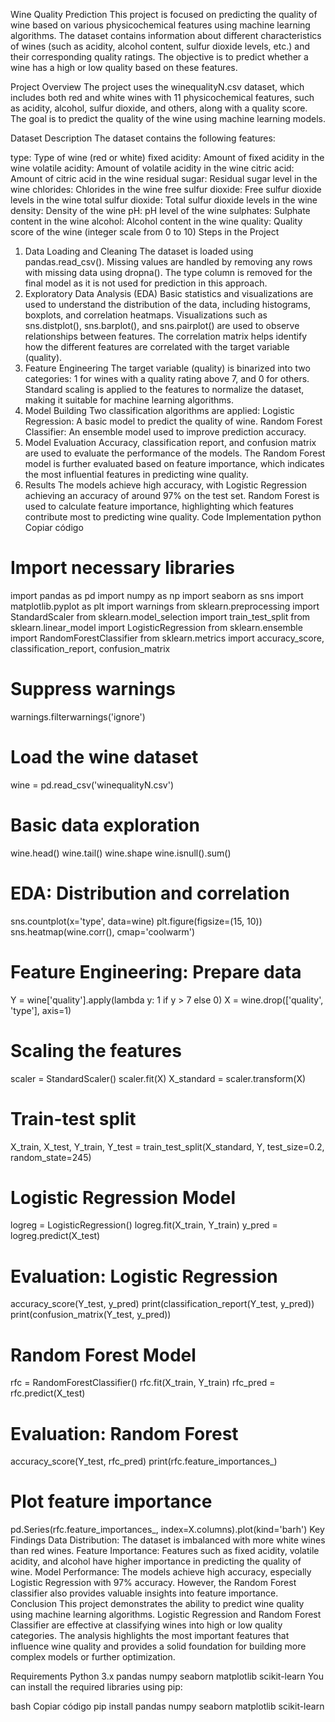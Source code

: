Wine Quality Prediction
This project is focused on predicting the quality of wine based on various physicochemical features using machine learning algorithms. The dataset contains information about different characteristics of wines (such as acidity, alcohol content, sulfur dioxide levels, etc.) and their corresponding quality ratings. The objective is to predict whether a wine has a high or low quality based on these features.

Project Overview
The project uses the winequalityN.csv dataset, which includes both red and white wines with 11 physicochemical features, such as acidity, alcohol, sulfur dioxide, and others, along with a quality score. The goal is to predict the quality of the wine using machine learning models.

Dataset Description
The dataset contains the following features:

type: Type of wine (red or white)
fixed acidity: Amount of fixed acidity in the wine
volatile acidity: Amount of volatile acidity in the wine
citric acid: Amount of citric acid in the wine
residual sugar: Residual sugar level in the wine
chlorides: Chlorides in the wine
free sulfur dioxide: Free sulfur dioxide levels in the wine
total sulfur dioxide: Total sulfur dioxide levels in the wine
density: Density of the wine
pH: pH level of the wine
sulphates: Sulphate content in the wine
alcohol: Alcohol content in the wine
quality: Quality score of the wine (integer scale from 0 to 10)
Steps in the Project
1. Data Loading and Cleaning
The dataset is loaded using pandas.read_csv().
Missing values are handled by removing any rows with missing data using dropna().
The type column is removed for the final model as it is not used for prediction in this approach.
2. Exploratory Data Analysis (EDA)
Basic statistics and visualizations are used to understand the distribution of the data, including histograms, boxplots, and correlation heatmaps.
Visualizations such as sns.distplot(), sns.barplot(), and sns.pairplot() are used to observe relationships between features.
The correlation matrix helps identify how the different features are correlated with the target variable (quality).
3. Feature Engineering
The target variable (quality) is binarized into two categories: 1 for wines with a quality rating above 7, and 0 for others.
Standard scaling is applied to the features to normalize the dataset, making it suitable for machine learning algorithms.
4. Model Building
Two classification algorithms are applied:
Logistic Regression: A basic model to predict the quality of wine.
Random Forest Classifier: An ensemble model used to improve prediction accuracy.
5. Model Evaluation
Accuracy, classification report, and confusion matrix are used to evaluate the performance of the models.
The Random Forest model is further evaluated based on feature importance, which indicates the most influential features in predicting wine quality.
6. Results
The models achieve high accuracy, with Logistic Regression achieving an accuracy of around 97% on the test set.
Random Forest is used to calculate feature importance, highlighting which features contribute most to predicting wine quality.
Code Implementation
python
Copiar código
# Import necessary libraries
import pandas as pd
import numpy as np
import seaborn as sns
import matplotlib.pyplot as plt
import warnings
from sklearn.preprocessing import StandardScaler
from sklearn.model_selection import train_test_split
from sklearn.linear_model import LogisticRegression
from sklearn.ensemble import RandomForestClassifier
from sklearn.metrics import accuracy_score, classification_report, confusion_matrix

# Suppress warnings
warnings.filterwarnings('ignore')

# Load the wine dataset
wine = pd.read_csv('winequalityN.csv')

# Basic data exploration
wine.head()
wine.tail()
wine.shape
wine.isnull().sum()

# EDA: Distribution and correlation
sns.countplot(x='type', data=wine)
plt.figure(figsize=(15, 10))
sns.heatmap(wine.corr(), cmap='coolwarm')

# Feature Engineering: Prepare data
Y = wine['quality'].apply(lambda y: 1 if y > 7 else 0)
X = wine.drop(['quality', 'type'], axis=1)

# Scaling the features
scaler = StandardScaler()
scaler.fit(X)
X_standard = scaler.transform(X)

# Train-test split
X_train, X_test, Y_train, Y_test = train_test_split(X_standard, Y, test_size=0.2, random_state=245)

# Logistic Regression Model
logreg = LogisticRegression()
logreg.fit(X_train, Y_train)
y_pred = logreg.predict(X_test)

# Evaluation: Logistic Regression
accuracy_score(Y_test, y_pred)
print(classification_report(Y_test, y_pred))
print(confusion_matrix(Y_test, y_pred))

# Random Forest Model
rfc = RandomForestClassifier()
rfc.fit(X_train, Y_train)
rfc_pred = rfc.predict(X_test)

# Evaluation: Random Forest
accuracy_score(Y_test, rfc_pred)
print(rfc.feature_importances_)

# Plot feature importance
pd.Series(rfc.feature_importances_, index=X.columns).plot(kind='barh')
Key Findings
Data Distribution: The dataset is imbalanced with more white wines than red wines.
Feature Importance: Features such as fixed acidity, volatile acidity, and alcohol have higher importance in predicting the quality of wine.
Model Performance: The models achieve high accuracy, especially Logistic Regression with 97% accuracy. However, the Random Forest classifier also provides valuable insights into feature importance.
Conclusion
This project demonstrates the ability to predict wine quality using machine learning algorithms. Logistic Regression and Random Forest Classifier are effective at classifying wines into high or low quality categories. The analysis highlights the most important features that influence wine quality and provides a solid foundation for building more complex models or further optimization.

Requirements
Python 3.x
pandas
numpy
seaborn
matplotlib
scikit-learn
You can install the required libraries using pip:

bash
Copiar código
pip install pandas numpy seaborn matplotlib scikit-learn
